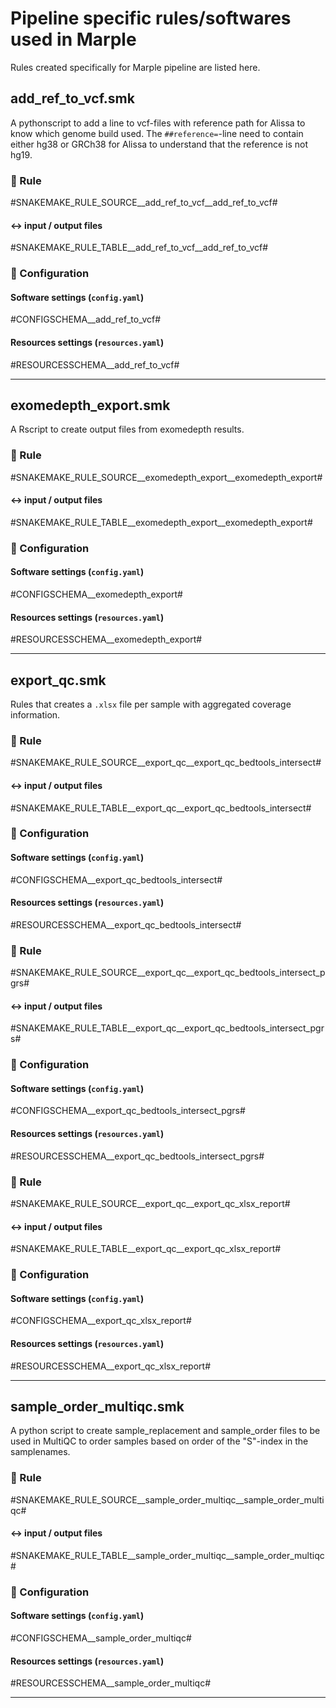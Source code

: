 # Pipeline specific rules/softwares used in Marple
Rules created specifically for Marple pipeline are listed here.

## add_ref_to_vcf.smk
A pythonscript to add a line to vcf-files with reference path for Alissa to know which genome build used. The `##reference=`-line need to contain either hg38 or GRCh38 for Alissa to understand that the reference is not hg19.

### :snake: Rule

#SNAKEMAKE_RULE_SOURCE__add_ref_to_vcf__add_ref_to_vcf#

#### :left_right_arrow: input / output files

#SNAKEMAKE_RULE_TABLE__add_ref_to_vcf__add_ref_to_vcf#

### :wrench: Configuration

#### Software settings (`config.yaml`)

#CONFIGSCHEMA__add_ref_to_vcf#

#### Resources settings (`resources.yaml`)

#RESOURCESSCHEMA__add_ref_to_vcf#

---

## exomedepth_export.smk
A Rscript to create output files from exomedepth results. 

### :snake: Rule

#SNAKEMAKE_RULE_SOURCE__exomedepth_export__exomedepth_export#

#### :left_right_arrow: input / output files

#SNAKEMAKE_RULE_TABLE__exomedepth_export__exomedepth_export#

### :wrench: Configuration

#### Software settings (`config.yaml`)

#CONFIGSCHEMA__exomedepth_export#

#### Resources settings (`resources.yaml`)

#RESOURCESSCHEMA__exomedepth_export#

---

## export_qc.smk
Rules that creates a `.xlsx` file per sample with aggregated coverage information.

### :snake: Rule

#SNAKEMAKE_RULE_SOURCE__export_qc__export_qc_bedtools_intersect#

#### :left_right_arrow: input / output files

#SNAKEMAKE_RULE_TABLE__export_qc__export_qc_bedtools_intersect#

### :wrench: Configuration

#### Software settings (`config.yaml`)

#CONFIGSCHEMA__export_qc_bedtools_intersect#

#### Resources settings (`resources.yaml`)

#RESOURCESSCHEMA__export_qc_bedtools_intersect#

### :snake: Rule

#SNAKEMAKE_RULE_SOURCE__export_qc__export_qc_bedtools_intersect_pgrs#

#### :left_right_arrow: input / output files

#SNAKEMAKE_RULE_TABLE__export_qc__export_qc_bedtools_intersect_pgrs#

### :wrench: Configuration

#### Software settings (`config.yaml`)

#CONFIGSCHEMA__export_qc_bedtools_intersect_pgrs#

#### Resources settings (`resources.yaml`)

#RESOURCESSCHEMA__export_qc_bedtools_intersect_pgrs#

### :snake: Rule

#SNAKEMAKE_RULE_SOURCE__export_qc__export_qc_xlsx_report#

#### :left_right_arrow: input / output files

#SNAKEMAKE_RULE_TABLE__export_qc__export_qc_xlsx_report#

### :wrench: Configuration

#### Software settings (`config.yaml`)

#CONFIGSCHEMA__export_qc_xlsx_report#

#### Resources settings (`resources.yaml`)

#RESOURCESSCHEMA__export_qc_xlsx_report#

---

## sample_order_multiqc.smk
A python script to create sample_replacement and sample_order files to be used in MultiQC to order samples based on order of the "S"-index in the samplenames.

### :snake: Rule

#SNAKEMAKE_RULE_SOURCE__sample_order_multiqc__sample_order_multiqc#

#### :left_right_arrow: input / output files

#SNAKEMAKE_RULE_TABLE__sample_order_multiqc__sample_order_multiqc#

### :wrench: Configuration

#### Software settings (`config.yaml`)

#CONFIGSCHEMA__sample_order_multiqc#

#### Resources settings (`resources.yaml`)

#RESOURCESSCHEMA__sample_order_multiqc#

---
